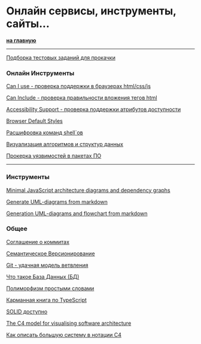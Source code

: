 # Онлайн сервисы, инструменты, сайты...

**[на главную](./README.md)**

<hr />

[Подборка тестовых заданий для прокачки](https://github.com/Hexlet/ru-test-assignments)

### Онлайн Инструменты

[Can I use - проверка поддержки в браузерах html/css/js](https://caniuse.com/)

[Can Include - проверка правильности вложения тегов html](https://caninclude.glitch.me/)

[Accessibility Support - проверка поддержки атрибутов доступности](https://a11ysupport.io/)

[Browser Default Styles](https://browserdefaultstyles.com/)

[Расшифровка команд shell`ов](https://explainshell.com/)

[Визуализация алгоритмов и структур данных](https://visualgo.net/)

[Прокерка уязвимостей в пакетах ПО](https://security.snyk.io/)

<hr />

### Инструменты

[Minimal JavaScript architecture diagrams and dependency graphs](https://github.com/dyatko/arkit)

[Generate UML-diagrams from markdown](https://plantuml.com/ru/)

[Generation UML-diagrams and flowchart from markdown](https://github.com/mermaid-js/mermaid#readme)

### Общее

[Соглашение о коммитах](https://www.conventionalcommits.org/ru/)

[Семантическое Версионирование](https://semver.org/lang/ru/)

[Git - удачная модель ветвления](https://habr.com/ru/post/106912/)

[Что такое База Данных (БД)](https://habr.com/ru/post/555760/)

[Полиморфизм простыми словами](https://medium.com/devschacht/polymorphism-207d9f9cd78)

[Карманная книга по TypeScript](https://typescript-handbook.ru/docs/intro)

[SOLID доступно](https://ota-solid.vercel.app/)

[The C4 model for visualising software architecture](https://c4model.com/)

[Как описать большую систему в нотации С4](https://habr.com/ru/company/nspk/blog/679426/)
